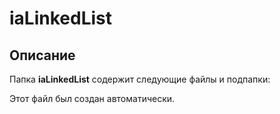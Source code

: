 # iaLinkedList

## Описание
Папка **iaLinkedList** содержит следующие файлы и подпапки:

Этот файл был создан автоматически.
